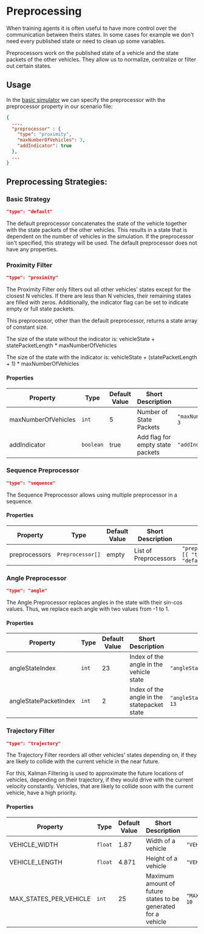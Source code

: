 # Preprocessing

When training agents it is often useful to have more control over the communication between theirs states.
In some cases for example we don't need every published state or need to clean up some variables.

Preprocessors work on the published state of a vehicle and the state packets of the other vehicles.
They allow us to normalize, centralize or filter out certain states.
## Usage
In the [basic simulator](https://git.rwth-aachen.de/monticore/EmbeddedMontiArc/simulators/basic-simulator) we can specify
the preprocessor with the preprocessor property in our scenario file:
```json
{
  ...,
  "preprocessor" : {
    "type": "proximity",
    "maxNumberOfVehicles": 3,
    "addIndicator": true
  },
  ...
}
```

## Preprocessing Strategies:
### Basic Strategy
```json
"type": "default"
```
The default preprocessor concatenates the state of the vehicle together with the state packets of the
other vehicles.
This results in a state that is dependent on the number of vehicles in the simulation.
If the preprocessor isn't specified, this strategy will be used.
The default preprocessor does not have any properties.


### Proximity Filter
```json
"type": "proximity"
```
The Proximity Filter only filters out all other vehicles' states except for the closest N vehicles. 
If there are less than N vehicles, their remaining states are filled with zeros.
Additionally, the indicator flag can be set to indicate empty or full state packets.

This preprocessor, other than the default preprocessor, returns a state array of constant size.

The size of the state without the indicator is: vehicleState + statePacketLength * maxNumberOfVehicles

The size of the state with the indicator is: vehicleState + (statePacketLength + 1) * maxNumberOfVehicles

#### Properties
| Property            | Type      | Default Value | Short Description                | Usage                      |
|---------------------|-----------|---------------|----------------------------------|----------------------------|
| maxNumberOfVehicles | `int`     | 5             | Number of State Packets          | `"maxNumberOfVehicles": 3` | 
| addIndicator        | `boolean` | true          | Add flag for empty state packets | `"addIndicator": false`    | 

### Sequence Preprocessor
```json
"type": "sequence"
```
The Sequence Preprocessor allows using multiple preprocessor in a sequence.
#### Properties
| Property      | Type             | Default Value | Short Description                | Usage                                     |
|---------------|------------------|---------------|----------------------------------|-------------------------------------------|
| preprocessors | `Preprocessor[]` | empty         | List of Preprocessors            | `"preprocessors": [{ "type": "default"}]` | 

### Angle Preprocessor
```json
"type": "angle"
```
The Angle Preprocessor replaces angles in the state with their sin-cos values.
Thus, we replace each angle with two values from -1 to 1.
#### Properties
| Property              | Type  | Default Value | Short Description                           | Usage                         |
|-----------------------|-------|---------------|---------------------------------------------|-------------------------------|
| angleStateIndex       | `int` | 23            | Index of the angle in the vehicle state     | `"angleStateIndex": 7`        | 
 | angleStatePacketIndex | `int` | 2             | Index of the angle in the statepacket state | `"angleStatePacketIndex": 13` |

### Trajectory Filter
```json
"type": "trajectory"
```
The Trajectory Filter reorders all other vehicles' states depending on, if they are likely to collide with the current vehicle in the near future.

For this, Kalman Filtering is used to approximate the future locations of vehicles, depending on their trajectory, if they would drive with the current velocity constantly.
Vehicles, that are likely to collide soon with the current vehicle, have a high priority.

#### Properties
| Property               | Type    | Default Value | Short Description                                             | Usage                          |
|------------------------|---------|---------------|---------------------------------------------------------------|--------------------------------|
| VEHICLE_WIDTH          | `float` | 1.87          | Width of a vehicle                                            | `"VEHICLE_WIDTH": 2`           | 
| VEHICLE_LENGTH         | `float` | 4.871         | Height of a vehicle                                           | `"VEHICLE_LENGTH": 5`          |
| MAX_STATES_PER_VEHICLE | `int`   | 25            | Maximum amount of future states to be generated for a vehicle | `"MAX_STATES_PER_VEHICLE": 10` |

